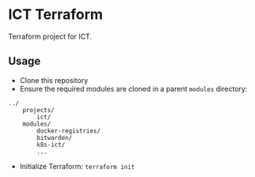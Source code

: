 # ICT Terraform

Terraform project for ICT.

## Usage

* Clone this repository
* Ensure the required modules are cloned in a parent `modules` directory:

```
../
    projects/
        ict/
    modules/
        docker-registries/
        bitwarden/
        k8s-ict/
        ...
```

* Initialize Terraform: `terraform init`
